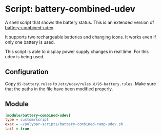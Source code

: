 # Script: battery-combined-udev

A shell script that shows the battery status. This is an extended version of [battery-combined-udev](../battery-combined-udev).

It supports two rechargeable batteries and changing icons. It works even if only one battery is used.

This script is able to display power supply changes in real time. For this udev is being used.


## Configuration

Copy `95-battery.rules` to `/etc/udev/rules.d/95-battery.rules`. Make sure that the paths in the file have been modified properly.


## Module

```ini
[module/battery-combined-udev]
type = custom/script
exec = ~/polybar-scripts/battery-combined-ramp-udev.sh
tail = true
```
